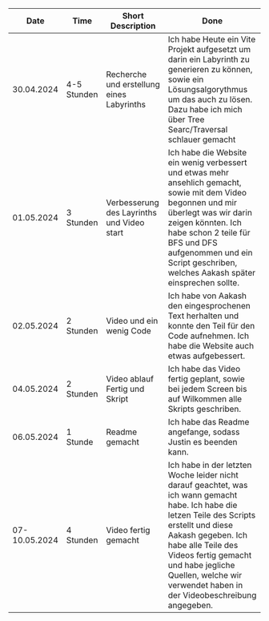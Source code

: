 | Date               | Time            | Short Description | Done               |
|--------------------|-----------------|-------------------|--------------------|
| 30.04.2024    | 4-5 Stunden | Recherche und erstellung eines Labyrinths | Ich habe Heute ein Vite Projekt aufgesetzt um darin ein Labyrinth zu generieren zu können, sowie ein Lösungsalgorythmus um das auch zu lösen. Dazu habe ich mich über Tree Searc/Traversal schlauer gemacht  |
| 01.05.2024     | 3 Stunden | Verbesserung des Layrinths und Video start | Ich habe die Website ein wenig verbessert und etwas mehr ansehlich gemacht, sowie mit dem Video begonnen und mir überlegt was wir darin zeigen könnten. Ich habe schon 2 teile für BFS und DFS aufgenommen und ein Script geschriben, welches Aakash später einsprechen sollte. |
| 02.05.2024     | 2 Stunden | Video und ein wenig Code | Ich habe von Aakash den eingesprochenen Text herhalten und konnte den Teil für den Code aufnehmen. Ich habe die Website auch etwas aufgebessert.  |
| 04.05.2024    | 2 Stunden | Video ablauf Fertig und Skript | Ich habe das Video fertig geplant, sowie bei jedem Screen bis auf Wilkommen alle Skripts geschriben. |
| 06.05.2024 |  1 Stunde  | Readme gemacht | Ich habe das Readme angefange, sodass Justin es beenden kann. |
| 07-10.05.2024     | 4 Stunden | Video fertig gemacht | Ich habe in der letzten Woche leider nicht darauf geachtet, was ich wann gemacht habe. Ich habe die letzen Teile des Scripts erstellt und diese Aakash gegeben. Ich habe alle Teile des Videos fertig gemacht und habe jegliche Quellen, welche wir verwendet haben in der Videobeschreibung angegeben.  |
